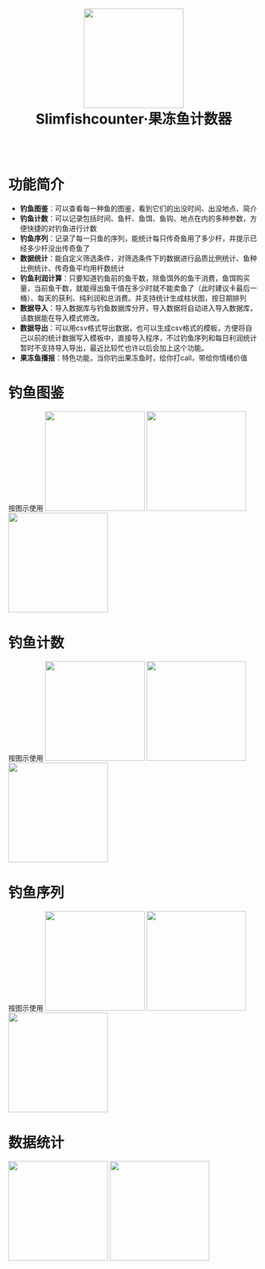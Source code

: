 <div align="center">
  <h1 align="center">
    <img src="guodongyu_chuanshuo.png" width="200">
    <br/>
    Slimfishcounter·果冻鱼计数器
  </h1>
</div>

<br/>

<div align="center">
  <img alt="" src="https://img.shields.io/badge/Android-5.0%252B-brightgreen.svg" />
  <img alt="" src="https://img.shields.io/badge/version-1.0.0-blue.svg" />
  <img alt="" src="https://img.shields.io/badge/license-MIT-lightgrey.svg" />
</div>

# 功能简介

- **钓鱼图鉴**：可以查看每一种鱼的图鉴，看到它们的出没时间、出没地点、简介
- **钓鱼计数**：可以记录包括时间、鱼杆、鱼饵、鱼钩、地点在内的多种参数，方便快捷的对钓鱼进行计数
- **钓鱼序列**：记录了每一只鱼的序列，能统计每只传奇鱼用了多少杆，并提示已经多少杆没出传奇鱼了
- **数据统计**：能自定义筛选条件，对筛选条件下的数据进行品质比例统计、鱼种比例统计、传奇鱼平均用杆数统计
- **钓鱼利润计算**：只要知道钓鱼前的鱼干数，除鱼饵外的鱼干消费，鱼饵购买量，当前鱼干数，就能得出鱼干值在多少时就不能卖鱼了（此时建议卡最后一桶）、每天的获利、纯利润和总消费。并支持统计生成柱状图，按日期排列
- **数据导入**：导入数据库与钓鱼数据库分开，导入数据将自动进入导入数据库，该数据能在导入模式修改。
- **数据导出**：可以用csv格式导出数据，也可以生成csv格式的模板，方便将自己以前的统计数据写入模板中，直接导入程序，不过钓鱼序列和每日利润统计暂时不支持导入导出，最近比较忙也许以后会加上这个功能。
- **果冻鱼播报**：特色功能，当你钓出果冻鱼时，给你打call，带给你情绪价值

# 钓鱼图鉴
按图示使用
<img src="card1.jpg" width="200">
<img src="card2.jpg" width="200">
<img src="card3.jpg" width="200">
# 钓鱼计数
按图示使用
<img src="counts3.jpg" width="200">
<img src="counts1.jpg" width="200">
<img src="counts2.jpg" width="200">
# 钓鱼序列
按图示使用
<img src="sequence1.jpg" width="200">
<img src="sequence2.jpg" width="200">
<img src="sequence3.jpg" width="200">
# 数据统计
<img src="stats1.jpg" width="200">

<img src="stats2.jpg" width="200">
